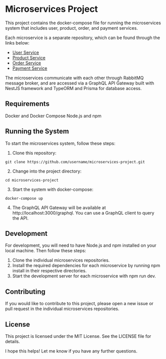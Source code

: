 # Microservices Project
This project contains the docker-compose file for running the microservices system that includes user, product, order, and payment services.

Each microservice is a separate repository, which can be found through the links below:

- [User Service]()
- [Product Service]()
- [Order Service]()
- [Payment Service]()

The microservices communicate with each other through RabbitMQ message broker, and are accessed via a GraphQL API Gateway built with NestJS framework and TypeORM and Prisma for database access.

## Requirements
Docker and Docker Compose
Node.js and npm

## Running the System
To start the microservices system, follow these steps:

1. Clone this repository:
```
git clone https://github.com/username/microservices-project.git
```
2. Change into the project directory:
```
cd microservices-project
```
3. Start the system with docker-compose:
```
docker-compose up
```

4. The GraphQL API Gateway will be available at http://localhost:3000/graphql. You can use a GraphQL client to query the API.

## Development
For development, you will need to have Node.js and npm installed on your local machine. Then follow these steps:

1. Clone the individual microservices repositories.
2. Install the required dependencies for each microservice by running npm install in their respective directories.
3. Start the development server for each microservice with npm run dev.

## Contributing
If you would like to contribute to this project, please open a new issue or pull request in the individual microservices repositories.

## License
This project is licensed under the MIT License. See the LICENSE file for details.

I hope this helps! Let me know if you have any further questions.
